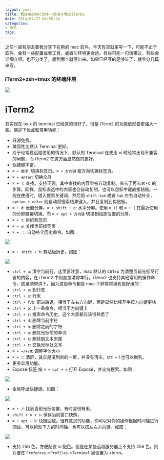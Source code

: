 ```yaml
---
layout: post
title: 我在用的mac软件--终端环境之iTerm2
date: 2014/07/27 04:55:24
categories:
- 技术
tags:
---
```


之前一直有朋友要我分享下在用的 mac 软件，今天有空就来写一下，可能不止于软件，会有一些配置或者工具，或者叫环境更合适。有些可能一句话带过，有些会详细介绍。也不分类了，想到哪个就写出来。如果已经写的足够长了，就会分几篇来写。

### iTerm2+zsh+tmux 的终端环境

![](http://pics.naaln.com/blog/2019-01-14-061627.jpg-basicBlog)

# iTerm2

其实现在 os x 的 terminal 已经做的很好了，但是 iTerm2 的功能依然要更强大一些。简述下优点和常用功能：

- 开源免费。
- 兼容性比默认 Terminal 更好。
- 对于经常要远程使用的情况下，默认的 Terminal 在使用 vi 时经常出现不兼容的问题，而 iTerm2 在这方面显然做的更好。
- 快捷键丰富。
- `⌘ + 数字`: 切换标签页。`⌘ + 方向键` 按方向切换标签页。
- `⌘ + enter`: 切换全屏
- `⌘ + f`: 查找。支持正则。其中查找的内容会被自动复制。省去了再去⌘+c 的步骤。同样，鼠标去选中的内容也会自动复制，也可以鼠标中键直接粘贴。一般在使用时，键入搜索关键词，然后用 `shift-tab` 或者 `tab` 左右自动补全，`option + enter` 则自动将搜索结果键入，并且复制到剪贴板。
- `⌘ + d`: 垂直分屏，`⌘ + shift + d`: 水平分屏。使用 `⌘ +]` 和 `⌘ + [` 在最近使用的分屏直接切换。而 `⌘ + opt + 方向键` 切换到指定位置的分屏。
- `⌘ + t`: 新的标签页
- `⌘ + w`: 关闭当前标签页
- `⌘ + ；`: 自动补全历史命令。如图:

![](http://pics.naaln.com/blog/2019-05-14-123203.jpg-basicBlog)

- `⌘ + shift + h`: 剪贴板历史，如图：

![](http://pics.naaln.com/blog/2019-05-14-123205.jpg-basicBlog)

- `ctrl + u`: 清空当前行。这里要注意，mac 默认的 ctrl+u 为清楚当前光标至行首的内容，在 iTerm2 中则直接清除本行。iTerm2 也支持其他常用的操作命令，这里顺带讲下，因为这些命令都是 mac 下非常常用也很好用的：
- `ctrl + a`: 到行首
- `ctrl + e`: 行末
- `ctrl + f/b`: 前进后退，相当于左右方向键，但是显然比移开手按方向键更快
- `ctrl + p`: 上一条命令，相当于方向键上
- `ctrl + r`: 搜索命令历史，这个大家都应该很熟悉了
- `ctrl + d`: 删除当前字符
- `ctrl + h`: 删除之前的字符
- `ctrl + w`: 删除光标前的单词
- `ctrl + k`: 删除到文本末尾
- `ctrl + t`: 交换光标处文本
- `⌘ + —/+/0`: 调整字体大小
- `⌘ + r`: 清屏，其实是滚到新的一屏，并没有清空。ctrl + l 也可以做到。
- 更多实用功能。
- Exposé 标签 按 `⌘ + opt + e` 打开 Exposé，并支持搜索。如图：

![](http://pics.naaln.com/blog/2019-05-14-123206.jpg-basicBlog)

- 全局呼出快捷键。如图：

![](http://pics.naaln.com/blog/2019-05-14-123207.jpg-basicBlog)

- `⌘ + /`: 找到当前光标位置，有时会很有用。
- `shift + ⌘ + s`: 保存当前窗口快照。
- `⌘ + opt + b`: 快照回放。很有意思的功能，你可以对你的操作根据时间轴进行回放。可以拖动下方的时间轴，也可以按左右方向键。如图：

![](http://pics.naaln.com/blog/2019-05-14-123208.jpg-basicBlog)

- 支持 256 色。方便配置 vi 配色。但是在某些远超服务器上不支持 256 色，则只要在 `Prefences->Profiles->Terminal` 里设置为 xterm。

